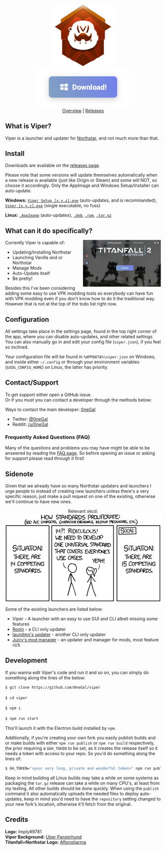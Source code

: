 <p align="center">
	<img src="src/assets/icons/512x512.png" width="200px"><br>
	<a href="https://github.com/0neGal/viper/releases/download/v1.2.3/Viper-Setup-1.2.3.exe"><img src="assets/download.png" width="300px"></a><br>
	<a href="https://github.com/0neGal/viper/projects/1">Overview</a> | 
	<a href="https://github.com/0neGal/viper/releases">Releases</a><br>
</p>

## What is Viper?

Viper is a launcher and updater for [Northstar](https://github.com/R2Northstar/Northstar), and not much more than that.

## Install

Downloads are available on the [releases page](https://github.com/0neGal/viper/releases/latest). 

Please note that some versions will update themselves automatically when a new release is available (just like Origin or Steam) and some will NOT, so choose it accordingly. Only the AppImage and Windows Setup/Installer can auto-update.

**Windows:** [`Viper Setup [x.y.z].exe`](https://github.com/0neGal/viper/releases/download/v1.2.3/Viper-Setup-1.2.3.exe) (auto-updates, and is recommanded), [`Viper [x.y.z].exe`](https://github.com/0neGal/viper/releases/download/v1.2.3/Viper-1.2.3.exe) (single executable, no fuss)

**Linux:** [`.AppImage`](https://github.com/0neGal/viper/releases/download/v1.2.3/Viper-1.2.3.AppImage) (auto-updates), [`.deb`](https://github.com/0neGal/viper/releases/download/v1.2.3/viper-1.2.3_amd64.deb), [`.rpm`](https://github.com/0neGal/viper/releases/download/v1.2.3/Viper-1.2.3.x86_64.rpm), [`.tar.gz`](https://github.com/0neGal/viper/releases/download/v1.2.3/Viper-1.2.3.tar.gz)

## What can it do specifically?

<p>
Currently Viper is capable of:

<img src="assets/preview.png" align="right" width="50%">

 * Updating/Installing Northstar
 * Launching Vanilla and or Northstar
 * Manage Mods
 * Auto-Update itself 
 * Be pretty!

Besides this I've been considering adding some easy to use VPK modding tools so everybody can have fun with VPK modding even if you don't know how to do it the traditional way. However that is not at the top of the todo list right now.
</p>

## Configuration

All settings take place in the settings page, found in the top right corner of the app, where you can disable auto-updates, and other related settings. You can also manually go in and edit your config file (`viper.json`), if you feel so inclined.

Your configuration file will be found in `%APPDATA%\viper.json` on Windows, and inside either `~/.config` or through your environment variables (`$XDG_CONFIG_HOME`) on Linux, the latter has priority.

## Contact/Support

To get support either open a GitHub issue.<br>
Or if you must you can contact a developer through the methods below:

Ways to contact the main developer: [0neGal](https://github.com/0neGal)
 * Twitter: [@0neGal](https://twitter.com/0neGal)
 * Reddit: [/u/0neGal](https://reddit.com/u/0neGal)

### Frequently Asked Questions (FAQ)

Many of the questions and problems you may have might be able to be answered by reading the [FAQ page](FAQ.md). So before opening an issue or asking for support please read through it first!

## Sidenote

Given that we already have so many Northstar updaters and launchers I urge people to instead of creating new launchers unless there's a very specific reason, just make a pull request on one of the existing, otherwise we'll continue to have new ones.

<p align="center">
	Relevant xkcd:<br>
	<img src="assets/xkcd.png">
</p>

Some of the existing launchers are listed below:
 * Viper - A launcher with an easy to use GUI and CLI albeit missing some features
 * [Ronin](https://github.com/MindSwipe/ronin) - a CLI only updater
 * [laundmo's updater](https://github.com/laundmo/northstar-updater) - another CLI only updater
 * [Juicy's mod manager](https://github.com/BigSpice/NorthStar-Mod-Manager-Ext-1) - an updater and manager for mods, most feature rich

## Development

If you wanna edit Viper's code and run it and so on, you can simply do something along the lines of the below:

```sh
$ git clone https://github.com/0neGal/viper

$ cd viper

$ npm i

$ npm run start
```

This'll launch it with the Electron build installed by `npm`.

Additionally, if you're creating your own fork you easily publish builds and or make builds with either `npm run publish` or `npm run build` respectively, the prior requiring a `$GH_TOKEN` to be set, as it creates the release itself so it needs a token with access to your repo. So you'd do something along the lines of:

```sh
$ GH_TOKEN="<your very long, private and wonderful token>" npm run publish
```

Keep in mind building all Linux builds may take a while on some systems as packaging the `tar.gz` release can take a while on many CPU's, at least from my testing. All other builds should be done quickly. When using the `publish` command it also automatically uploads the needed files to deploy auto-updates, keep in mind you'd need to have the `repository` setting changed to your new fork's location, otherwise it'll fetch from the original.

## Credits

**Logo:** Imply#9781<br>
**Viper Background:** [Uber Panzerhund](https://www.reddit.com/r/titanfall/comments/fwuh2x/take_to_the_skies)<br>
**Titanfall+Northstar Logo:** [Aftonstjarma](https://www.steamgriddb.com/logo/47851)
